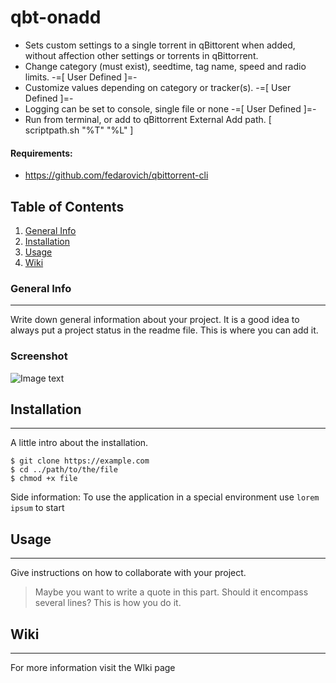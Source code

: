 # qbt-onadd 
 - Sets custom settings to a single torrent in qBittorent when added, without affection other settings or torrents in qBittorrent.
 - Change category (must exist), seedtime, tag name, speed and radio limits. -=[ User Defined ]=-
 - Customize values depending on category or tracker(s). -=[ User Defined ]=- 
 - Logging can be set to console, single file or none -=[ User Defined ]=- 
 - Run from terminal, or add to qBittorrent External Add path. [ scriptpath.sh "%T" "%L" ]
#### Requirements:
 - https://github.com/fedarovich/qbittorrent-cli

## Table of Contents
1. [General Info](#general-info)
2. [Installation](#installation)
3. [Usage](#usage)
4. [Wiki](#wiki)
### General Info
***
Write down general information about your project. It is a good idea to always put a project status in the readme file. This is where you can add it. 
### Screenshot
![Image text](https://www.united-internet.de/fileadmin/user_upload/Brands/Downloads/Logo_IONOS_by.jpg)
## Installation
***
A little intro about the installation. 
```
$ git clone https://example.com
$ cd ../path/to/the/file
$ chmod +x file
```
Side information: To use the application in a special environment use ```lorem ipsum``` to start
## Usage
***
Give instructions on how to collaborate with your project.
> Maybe you want to write a quote in this part. 
> Should it encompass several lines?
> This is how you do it.
## Wiki
***
For more information visit the WIki page
